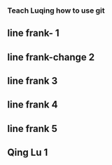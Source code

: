 ### Teach Luqing how to use git
## line frank- 1
## line frank-change 2
## line frank 3
## line frank 4
## line frank 5
## Qing Lu 1
